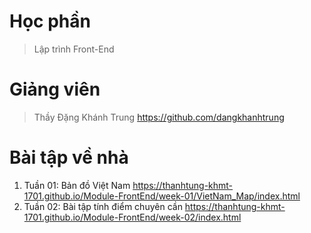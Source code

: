# Học phần
> Lập trình Front-End

# Giảng viên
> Thầy Đặng Khánh Trung
> https://github.com/dangkhanhtrung

# Bài tập về nhà
1. Tuần 01: Bản đồ Việt Nam https://thanhtung-khmt-1701.github.io/Module-FrontEnd/week-01/VietNam_Map/index.html
2. Tuần 02: Bài tập tính điểm chuyên cần https://thanhtung-khmt-1701.github.io/Module-FrontEnd/week-02/index.html
